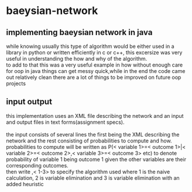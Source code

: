 # baeysian-network
## implementing baeysian network in java
while knowing usually this type of algorithm would be either used in a library in python or written efficiently in c or c++, this excersize was very useful in understanding the how and why of the algorithm.<br />
to add to that this was a very useful example in how without enough care for oop in java things can get messy quick,while in the end the code came out relatively clean there are a lot of things to be improved on future oop projects
## input output<br />
 this implementation uses an XML file describing the network and an input and output files in text forms(assignment specs).<br />
<br />
 the input consists of several lines the first being the XML describing the network and the rest consisting of probabilities to compute and how.<br />
 probabilities to compute will be written as P(< variable 1>=< outcome 1>|< variable 2>=< outcome 2>,< variable 3>=< outcome 3> etc) to denote probability of variable 1 being outcome 1 given the other variables are their corresponding outcomes.<br />
 then write ,< 1-3> to specify the algorithm used where 1 is the naive calculation, 2 is variable elimination and 3 is variable elimination with an added heuristic
